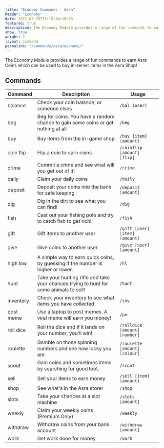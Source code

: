 ```yaml
---
title: "Economy Commands - Asra"
header: "Economy"
date: 2021-08-25T15:15:34+10:00
featured: true
description: The Economy Module provides a range of fun commands to earn Asra Coins which can be used to buy in-server items such as colour roles and more.‌
show: true
weight: 2
layout: command
permalink: "/commands/asra/economy/"
---
```


The Economy Module provides a range of fun commands to earn Asra Coins which can be used to buy in-server items in the Asra Shop!‌

## Commands

| Command      | Description                                                   | Usage                         |
| ------------ | ------------------------------------------------------------- | ----------------------------- |
| balance      | Check your coin balance, or someone elses                     | `/bal (user)`                 |
| beg          | Beg for coins. You have a random chance to gain some coins or get nothing at all | `/beg`     |
| buy          | Buy items from the in-game shop                               | `/buy [item] (amount)`        |
| coin flip    | Flip a coin to earn coins                                     | `/coinflip [amount] [flip]`   |
| crime        | Commit a crime and see what will you get out of it!           | `/crime`                      |
| daily        | Claim your daily coins                                        | `/daily`                      |
| deposit      | Deposit your coins into the bank for safe keeping             | `/deposit [amount]`           |
| dig          | Dig in the dirt to see what you can find!                     | `/dig`                        |
| fish         | Cast out your fishing pole and try to catch fish to get rich! | `/fish`                       |
| gift         | Gift items to another user                                    | `/gift [user] [item] (amount)`|
| give         | Give coins to another user                                    | `/give [user] [amount]`       |
| high low     | A simple way to earn quick coins, by guessing if the number is higher or lower. | `/hl`       |
| hunt         | Take your hunting rifle and take your chances trying to hunt for some animals to sell! | `/hunt` |
| inventory    | Check your inventory to see what items you have collected     | `/inv`                        |
| post meme    | Use a laptop to post memes. A viral meme will earn you money! | `/pm`                         |
| roll dice    | Roll the dice and if it lands on your number, you'll win!     | `/rolldice [amount] [number]` |
| roulette     | Gamble on those spinning numbers and see how lucky you are    | `/roulette [amount] [colour]` |
| scout        | Gain coins and sometimes items by searching for good loot.    | `/scout`                      |
| sell         | Sell your items to earn money                                 | `/sell [item] (amount)`       |
| shop         | See what's in the Asra store!                                 | `/shop`                       |
| slots        | Take your chances at a slot machine                           | `/slots [amount]`             |
| weekly       | Claim your weekly coins (Premium Only)                        | `/weekly`                     |
| withdraw     | Withdraw coins from your bank account                         | `/withdraw [amount]`          |
| work         | Get work done for money                                       | `/work`                       |